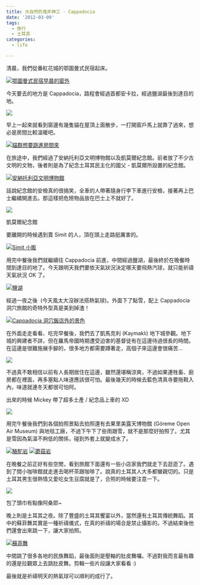 ```yaml
---
title: 大自然的鬼斧神工 - Cappadocia
date: '2012-03-09'
tags:
  - 旅行
  - 土耳其
categories:
  - life

---
```

清晨，我們從番紅花城的鄂圖曼式民宿起床。  
  
[![鄂圖曼式民宿早晨的窗外](images/0.jpg)](http://www.flickr.com/photos/yurenju/6818434332/ "Flickr 上 yurenju 的 鄂圖曼式民宿早晨的窗外")  
  
今天要去的地方是 Cappadocia，路程會經過首都安卡拉，經過鹽湖最後到達目的地。  
  

[![](images/1.png)](http://1.bp.blogspot.com/-vrKuiwr_Mbo/T1hf04QOqnI/AAAAAAAANVI/xidcM-Q4O8U/s1600/Turkey-day2.png)

  
早上一起來就看到窗邊有幾隻貓在屋頂上面散步，一打開窗戶馬上就靠了過來，想必是房間比較溫暖吧。  
  
[![貓群想要跳進房間來](images/2.jpg)](http://www.flickr.com/photos/yurenju/6818457544/ "Flickr 上 yurenju 的 貓群想要跳進房間來")  
  
在旅途中，我們經過了安納托利亞文明博物館以及凱莫爾紀念館。前者放了不少古文明的文物，後者則是為了紀念土耳其民主化的國父 - 凱莫爾所設置的紀念館。  
  
[![安納托利亞文明博物館](images/3.jpg)](http://www.flickr.com/photos/yurenju/6964577435/ "Flickr 上 yurenju 的 安納托利亞文明博物館")  
  
話說紀念館的安檢真的很搞笑，全車的人帶著隨身行李下車進行安檢，接著再上巴士繼續開進去。那這樣把危險物品放在巴士上不就好了。  
  

[![](images/4.jpg)](http://2.bp.blogspot.com/-Pd2fN0ywaAY/T1joC_J97oI/AAAAAAAANYs/QnqywyhQ8tY/s1600/PANO_20120227_134900.jpg)

凱莫爾紀念館

  
要離開的時候遇到賣 Simit 的人，頂在頭上走路挺厲害的。  
  
[![Simit 小販](images/5.jpg)](http://www.flickr.com/photos/yurenju/6818457110/ "Flickr 上 yurenju 的 Simit 小販")  
  
用完中餐後我們就繼續往 Cappadocia 前進，中間經過鹽湖，最後終於在晚餐時間到達目的地了。今天跟明天我們要依天氣狀況決定哪天要飛熱汽球，就只能祈禱天氣狀況 OK 了。  
  
[![鹽湖](images/6.jpg)](http://www.flickr.com/photos/yurenju/6818455812/ "Flickr 上 yurenju 的 鹽湖")  
  
經過一夜之後  (今天風太大沒辦法搭熱氣球)。外面下了點雪，配上 Cappadocia 洞穴旅館的奇特外型真是美到掉渣！  
  
[![Cappadocia 洞穴飯店外的景色](images/7.jpg)](http://www.flickr.com/photos/yurenju/6818455290/ "Flickr 上 yurenju 的 Cappadocia 洞穴飯店外的景色")  
  
在外面走走看看、吃完早餐後，我們去了凱馬克利 (Kaymaklı) 地下城參觀。地下城的興建者不詳，但在羅馬帝國時期遭受迫害的基督徒有在這邊待過很長的時間。在這邊是很難施展手腳的，很多地方都需要蹲著走，高個子來這邊會很痛苦...  
  

[![](images/8.jpg)](http://2.bp.blogspot.com/-9vlA8xTT3vU/T1jlTNcKleI/AAAAAAAANYc/SltwsQIvYUU/s1600/R1054507.jpg)

  
不過真不敢相信以前有人長期居住在這邊，雖然還堪稱涼爽，不過如果連牲畜、廚房都在裡面，再多塞點人味道應該很可怕。最後幾天的時候去藍色清真寺要拖鞋入內，味道就連冬天都很可怕阿。  
  
出來的時候 Mickey 帶了超多土產 / 紀念品上車的 XD  
  

[![](images/9.jpg)](http://1.bp.blogspot.com/-YmswWubOqyA/T1jlvlTrrBI/AAAAAAAANYk/rZdxDcB7YiQ/s1600/R1054521.jpg)

  
用完午餐後我們到各個拍照景點去拍照還有去果里美露天博物館 (Göreme Open Air Museum) 與地毯工廠，不過下午下了些雨跟雪，就不是那麼好拍照了。尤其是雪因為氣溫不夠低的關係，碰到外套上就變成水了。  
  
[![駱駝岩](images/10.jpg)](http://www.flickr.com/photos/yurenju/6818455116/ "Flickr 上 yurenju 的 駱駝岩") [![蘑菇岩](images/11.jpg)](http://www.flickr.com/photos/yurenju/6818454028/ "Flickr 上 yurenju 的 蘑菇岩")  
  
在晚餐之前正好有些空閒，看到旅館下面還有一些小店家我們就走下去逛逛了。遇到了間小咖啡館就走進去喝杯茶跟咖啡了。說真的土耳其人大多都蠻親切的。只是土耳其男生很熱情又愛吃女生豆腐就是了，合照的時候要注意一下。  
  

[![](images/12.jpg)](http://4.bp.blogspot.com/-9IJSOPA34WU/T1jkjfE7qhI/AAAAAAAANYU/uNsNlHsg69c/s1600/R1054577.jpg)

包了頭巾有點像阿桑耶~

  
晚上則是土耳其之夜。除了豐盛的土耳其饗宴以外，當然還有土耳其傳統舞蹈。其中的蘇菲舞其實是一種祈禱儀式，在真的祈禱的場合是禁止攝影的。不過結束後他們還會出來跳一下，讓大家拍照。  
  
[![蘇菲舞](images/13.jpg)](http://www.flickr.com/photos/yurenju/6964573617/ "Flickr 上 yurenju 的 蘇菲舞")  
  
中間跳了很多各地的民族舞蹈，最後面則是壓軸的肚皮舞囉。不過對我而言最有趣的還是拉觀眾上去跳肚皮舞。剪輯一些片段讓大家看看 :)  
  
  
  
最後就是祈禱明天的熱氣球可以順利的成行了。